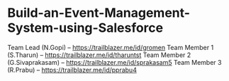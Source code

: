 # Build-an-Event-Management-System-using-Salesforce



 Team Lead (N.Gopi) – https://trailblazer.me/id/gromen
 Team Member 1 (S.Tharun) – https://trailblazer.me/id/tharuntst
 Team Member 2 (G.Sivaprakasam) – https://trailblazer.me/id/sprakasam5
 Team Member 3 (R.Prabu) – https://trailblazer.me/id/pprabu4
